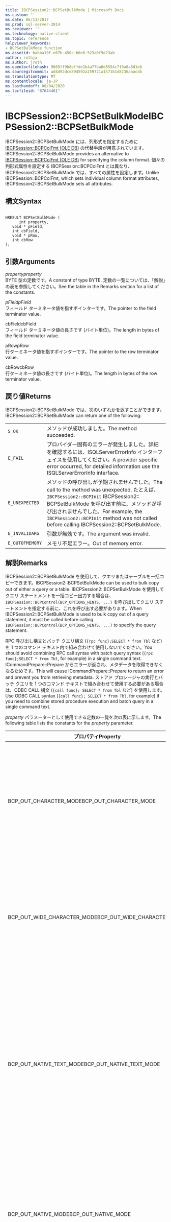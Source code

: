 ```yaml
---
title: IBCPSession2::BCPSetBulkMode | Microsoft Docs
ms.custom: ''
ms.date: 06/13/2017
ms.prod: sql-server-2014
ms.reviewer: ''
ms.technology: native-client
ms.topic: reference
helpviewer_keywords:
- BCPSetBulkMode function
ms.assetid: babba19f-e67b-450c-b0e6-523a0f9d23ab
author: rothja
ms.author: jroth
ms.openlocfilehash: 9605ff9b8effde1b4a77ba0d8554c719a8a8d1e6
ms.sourcegitcommit: ad4d92dce894592a259721a1571b1d8736abacdb
ms.translationtype: MT
ms.contentlocale: ja-JP
ms.lasthandoff: 08/04/2020
ms.locfileid: "87644461"
---
```

# <a name="ibcpsession2bcpsetbulkmode"></a><span data-ttu-id="fca8a-102">IBCPSession2::BCPSetBulkMode</span><span class="sxs-lookup"><span data-stu-id="fca8a-102">IBCPSession2::BCPSetBulkMode</span></span>
  <span data-ttu-id="fca8a-103">IBCPSession2::BCPSetBulkMode には、列形式を指定するために [IBCPSession::BCPColFmt &#40;OLE DB&#41;](ibcpsession-bcpcolfmt-ole-db.md) の代替手段が用意されています。</span><span class="sxs-lookup"><span data-stu-id="fca8a-103">IBCPSession2::BCPSetBulkMode provides an alternative to [IBCPSession::BCPColFmt &#40;OLE DB&#41;](ibcpsession-bcpcolfmt-ole-db.md) for specifying the column format.</span></span> <span data-ttu-id="fca8a-104">個々の列形式属性を設定する IBCPSession::BCPColFmt とは異なり、IBCPSession2::BCPSetBulkMode では、すべての属性を設定します。</span><span class="sxs-lookup"><span data-stu-id="fca8a-104">Unlike IBCPSession::BCPColFmt, which sets individual column format attributes, IBCPSession2::BCPSetBulkMode sets all attributes.</span></span>  
  
## <a name="syntax"></a><span data-ttu-id="fca8a-105">構文</span><span class="sxs-lookup"><span data-stu-id="fca8a-105">Syntax</span></span>  
  
```  
  
HRESULT BCPSetBulkMode (  
      int property,  
   void * pField,  
   int cbField,  
   void * pRow,  
   int cbRow  
);  
```  
  
## <a name="arguments"></a><span data-ttu-id="fca8a-106">引数</span><span class="sxs-lookup"><span data-stu-id="fca8a-106">Arguments</span></span>  
 <span data-ttu-id="fca8a-107">*property*</span><span class="sxs-lookup"><span data-stu-id="fca8a-107">*property*</span></span>  
 <span data-ttu-id="fca8a-108">BYTE 型の定数です。</span><span class="sxs-lookup"><span data-stu-id="fca8a-108">A constant of type BYTE.</span></span> <span data-ttu-id="fca8a-109">定数の一覧については、「解説」の表を参照してください。</span><span class="sxs-lookup"><span data-stu-id="fca8a-109">See the table in the Remarks section for a list of the constants.</span></span>  
  
 <span data-ttu-id="fca8a-110">*pField*</span><span class="sxs-lookup"><span data-stu-id="fca8a-110">*pField*</span></span>  
 <span data-ttu-id="fca8a-111">フィールド ターミネータ値を指すポインターです。</span><span class="sxs-lookup"><span data-stu-id="fca8a-111">The pointer to the field terminator value.</span></span>  
  
 <span data-ttu-id="fca8a-112">cbField</span><span class="sxs-lookup"><span data-stu-id="fca8a-112">cbField</span></span>  
 <span data-ttu-id="fca8a-113">フィールド ターミネータ値の長さです (バイト単位)。</span><span class="sxs-lookup"><span data-stu-id="fca8a-113">The length in bytes of the field terminator value.</span></span>  
  
 <span data-ttu-id="fca8a-114">pRow</span><span class="sxs-lookup"><span data-stu-id="fca8a-114">pRow</span></span>  
 <span data-ttu-id="fca8a-115">行ターミネータ値を指すポインターです。</span><span class="sxs-lookup"><span data-stu-id="fca8a-115">The pointer to the row terminator value.</span></span>  
  
 <span data-ttu-id="fca8a-116">cbRow</span><span class="sxs-lookup"><span data-stu-id="fca8a-116">cbRow</span></span>  
 <span data-ttu-id="fca8a-117">行ターミネータ値の長さです (バイト単位)。</span><span class="sxs-lookup"><span data-stu-id="fca8a-117">The length in bytes of the row terminator value.</span></span>  
  
## <a name="returns"></a><span data-ttu-id="fca8a-118">戻り値</span><span class="sxs-lookup"><span data-stu-id="fca8a-118">Returns</span></span>  
 <span data-ttu-id="fca8a-119">IBCPSession2::BCPSetBulkMode では、次のいずれかを返すことができます。</span><span class="sxs-lookup"><span data-stu-id="fca8a-119">IBCPSession2::BCPSetBulkMode can return one of the following:</span></span>  
  
|||  
|-|-|  
|`S_OK`|<span data-ttu-id="fca8a-120">メソッドが成功しました。</span><span class="sxs-lookup"><span data-stu-id="fca8a-120">The method succeeded.</span></span>|  
|`E_FAIL`|<span data-ttu-id="fca8a-121">プロバイダー固有のエラーが発生しました。詳細を確認するには、ISQLServerErrorInfo インターフェイスを使用してください。</span><span class="sxs-lookup"><span data-stu-id="fca8a-121">A provider specific error occurred, for detailed information use the ISQLServerErrorInfo interface.</span></span>|  
|`E_UNEXPECTED`|<span data-ttu-id="fca8a-122">メソッドの呼び出しが予期されませんでした。</span><span class="sxs-lookup"><span data-stu-id="fca8a-122">The call to the method was unexpected.</span></span> <span data-ttu-id="fca8a-123">たとえば、 `IBCPSession2::BCPInit` IBCPSession2:: BCPSetBulkMode を呼び出す前に、メソッドが呼び出されませんでした。</span><span class="sxs-lookup"><span data-stu-id="fca8a-123">For example, the `IBCPSession2::BCPInit` method was not called before calling IBCPSession2::BCPSetBulkMode.</span></span>|  
|`E_INVALIDARG`|<span data-ttu-id="fca8a-124">引数が無効です。</span><span class="sxs-lookup"><span data-stu-id="fca8a-124">The argument was invalid.</span></span>|  
|`E_OUTOFMEMORY`|<span data-ttu-id="fca8a-125">メモリ不足エラー。</span><span class="sxs-lookup"><span data-stu-id="fca8a-125">Out of memory error.</span></span>|  
  
## <a name="remarks"></a><span data-ttu-id="fca8a-126">解説</span><span class="sxs-lookup"><span data-stu-id="fca8a-126">Remarks</span></span>  
 <span data-ttu-id="fca8a-127">IBCPSession2::BCPSetBulkMode を使用して、クエリまたはテーブルを一括コピーできます。</span><span class="sxs-lookup"><span data-stu-id="fca8a-127">IBCPSession2::BCPSetBulkMode can be used to bulk copy out of either a query or a table.</span></span> <span data-ttu-id="fca8a-128">IBCPSession2::BCPSetBulkMode を使用してクエリ ステートメントを一括コピー出力する場合は、`IBCPSession::BCPControl(BCP_OPTIONS_HINTS, ...)` を呼び出してクエリ ステートメントを指定する前に、これを呼び出す必要があります。</span><span class="sxs-lookup"><span data-stu-id="fca8a-128">When IBCPSession2::BCPSetBulkMode is used to bulk copy out of a query statement, it must be called before calling `IBCPSession::BCPControl(BCP_OPTIONS_HINTS, ...)` to specify the query statement.</span></span>  
  
 <span data-ttu-id="fca8a-129">RPC 呼び出し構文とバッチ クエリ構文 (`{rpc func};SELECT * from Tbl` など) を 1 つのコマンド テキスト内で組み合わせて使用しないでください。</span><span class="sxs-lookup"><span data-stu-id="fca8a-129">You should avoid combining RPC call syntax with batch query syntax (`{rpc func};SELECT * from Tbl`, for example) in a single command text.</span></span>  <span data-ttu-id="fca8a-130">ICommandPrepare::Prepare からエラーが返され、メタデータを取得できなくなるためです。</span><span class="sxs-lookup"><span data-stu-id="fca8a-130">This will cause ICommandPrepare::Prepare to return an error and prevent you from retrieving metadata.</span></span> <span data-ttu-id="fca8a-131">ストアド プロシージャの実行とバッチ クエリを 1 つのコマンド テキストで組み合わせて使用する必要がある場合は、ODBC CALL 構文 (`{call func}; SELECT * from Tbl` など) を使用します。</span><span class="sxs-lookup"><span data-stu-id="fca8a-131">Use ODBC CALL syntax (`{call func}; SELECT * from Tbl`, for example) if you need to combine stored procedure execution and batch query in a single command text.</span></span>  
  
 <span data-ttu-id="fca8a-132">*property* パラメーターとして使用できる定数の一覧を次の表に示します。</span><span class="sxs-lookup"><span data-stu-id="fca8a-132">The following table lists the constants for the *property* parameter.</span></span>  
  
|<span data-ttu-id="fca8a-133">プロパティ</span><span class="sxs-lookup"><span data-stu-id="fca8a-133">Property</span></span>|<span data-ttu-id="fca8a-134">説明</span><span class="sxs-lookup"><span data-stu-id="fca8a-134">Description</span></span>|  
|--------------|-----------------|  
|<span data-ttu-id="fca8a-135">BCP_OUT_CHARACTER_MODE</span><span class="sxs-lookup"><span data-stu-id="fca8a-135">BCP_OUT_CHARACTER_MODE</span></span>|<span data-ttu-id="fca8a-136">文字出力モードを指定します。</span><span class="sxs-lookup"><span data-stu-id="fca8a-136">Specifies character output mode.</span></span><br /><br /> <span data-ttu-id="fca8a-137">BCP.EXE の-c オプション、および*Euserdatatype*プロパティがに設定された IBCPSession:: BCPColFmt に対応し `BCP_TYPE_SQLCHARACTER` ます。</span><span class="sxs-lookup"><span data-stu-id="fca8a-137">Corresponds to the -c option in BCP.EXE, and to IBCPSession::BCPColFmt with *eUserDataType* property set to `BCP_TYPE_SQLCHARACTER`.</span></span>|  
|<span data-ttu-id="fca8a-138">BCP_OUT_WIDE_CHARACTER_MODE</span><span class="sxs-lookup"><span data-stu-id="fca8a-138">BCP_OUT_WIDE_CHARACTER_MODE</span></span>|<span data-ttu-id="fca8a-139">Unicode 出力モードを指定します。</span><span class="sxs-lookup"><span data-stu-id="fca8a-139">Specifies Unicode output mode.</span></span><br /><br /> <span data-ttu-id="fca8a-140">BCP.EXE の-w オプションと*Euserdatatype*プロパティがに設定された IBCPSession:: BCPColFmt に対応し `BCP_TYPE_SQLNCHAR` ます。</span><span class="sxs-lookup"><span data-stu-id="fca8a-140">Corresponds to the -w option in BCP.EXE and IBCPSession::BCPColFmt with *eUserDataType* property set to `BCP_TYPE_SQLNCHAR`.</span></span>|  
|<span data-ttu-id="fca8a-141">BCP_OUT_NATIVE_TEXT_MODE</span><span class="sxs-lookup"><span data-stu-id="fca8a-141">BCP_OUT_NATIVE_TEXT_MODE</span></span>|<span data-ttu-id="fca8a-142">文字型以外にネイティブ型を指定し、文字型に Unicode を指定します。</span><span class="sxs-lookup"><span data-stu-id="fca8a-142">Specifies native types for non-character types and Unicode for character types.</span></span><br /><br /> <span data-ttu-id="fca8a-143">列の型が文字列の場合、または文字列でない場合は、 *Euserdatatype*プロパティをに設定して、BCP.EXE の-N オプションと IBCPSession:: BCPColFmt に対応し `BCP_TYPE_SQLNCHAR` `BCP_TYPE_DEFAULT` ます。</span><span class="sxs-lookup"><span data-stu-id="fca8a-143">Corresponds to the -N option in BCP.EXE and IBCPSession::BCPColFmt with *eUserDataType* property set to `BCP_TYPE_SQLNCHAR` if the column type is a string or `BCP_TYPE_DEFAULT` if not a string.</span></span>|  
|<span data-ttu-id="fca8a-144">BCP_OUT_NATIVE_MODE</span><span class="sxs-lookup"><span data-stu-id="fca8a-144">BCP_OUT_NATIVE_MODE</span></span>|<span data-ttu-id="fca8a-145">ネイティブ データベース型を指定します。</span><span class="sxs-lookup"><span data-stu-id="fca8a-145">Specifies native database types.</span></span><br /><br /> <span data-ttu-id="fca8a-146">BCP.EXE の-n オプションと、 *Euserdatatype*プロパティがに設定された IBCPSession:: BCPColFmt に対応し `BCP_TYPE_DEFAULT` ます。</span><span class="sxs-lookup"><span data-stu-id="fca8a-146">Corresponds to the -n option in BCP.EXE and IBCPSession::BCPColFmt with *eUserDataType* property set to `BCP_TYPE_DEFAULT`.</span></span>|  
  
 <span data-ttu-id="fca8a-147">IBCPSession::BCPControl と IBCPSession2::BCPSetBulkMode は、IBCPSession2::BCPSetBulkMode と競合しない IBCPSession::BCPControl オプションに対して呼び出すことができます。</span><span class="sxs-lookup"><span data-stu-id="fca8a-147">You can call IBCPSession::BCPControl and IBCPSession2::BCPSetBulkMode for IBCPSession::BCPControl options that do not conflict with IBCPSession2::BCPSetBulkMode.</span></span> <span data-ttu-id="fca8a-148">たとえば、 `BCP_OPTION_FIRST` および IBCPSession2:: BCPSetBulkMode を使用して、IBCPSession:: BCPControl を呼び出すことができます。</span><span class="sxs-lookup"><span data-stu-id="fca8a-148">For example, you can call IBCPSession::BCPControl with `BCP_OPTION_FIRST` and IBCPSession2::BCPSetBulkMode.</span></span>  
  
 <span data-ttu-id="fca8a-149">`BCP_OPTION_TEXTFILE`と IBCPSession2:: BCPSetBulkMode を使用して IBCPSession:: BCPControl を呼び出すことはできません。</span><span class="sxs-lookup"><span data-stu-id="fca8a-149">You cannot call IBCPSession::BCPControl with `BCP_OPTION_TEXTFILE` and IBCPSession2::BCPSetBulkMode.</span></span>  
  
 <span data-ttu-id="fca8a-150">IBCPSession::BCPColFmt、IBCPSession::BCPControl、および IBCPSession::BCPReadFmt が含まれる関数呼び出しのシーケンスを使用して IBCPSession2::BCPSetBulkMode を呼び出そうとすると、関数呼び出しの 1 つでシーケンス エラーが返されます。</span><span class="sxs-lookup"><span data-stu-id="fca8a-150">If you attempt to call IBCPSession2::BCPSetBulkMode with a sequence of function calls that includes IBCPSession::BCPColFmt, IBCPSession::BCPControl, and IBCPSession::BCPReadFmt, one of the function calls will return a sequence error failure.</span></span> <span data-ttu-id="fca8a-151">このエラーを解決するには、IBCPSession::BCPInit を呼び出して設定をリセットし、最初からやり直してください。</span><span class="sxs-lookup"><span data-stu-id="fca8a-151">If you choose to correct the failure, call IBCPSession::BCPInit to reset the settings and start over.</span></span>  
  
 <span data-ttu-id="fca8a-152">次の表に、関数のシーケンス エラーが発生する関数呼び出しの例をいくつか示します。</span><span class="sxs-lookup"><span data-stu-id="fca8a-152">The following table presents some examples of function calls that result in a function sequence error:</span></span>  
  
 <span data-ttu-id="fca8a-153">呼び出しシーケンス</span><span class="sxs-lookup"><span data-stu-id="fca8a-153">Call sequence</span></span>  
  
```  
BCPInit("table", "dataFile", "errorFile", BCP_DIRECTION_IN);  
BCPSetBulkMode();  
```  
  
```  
BCPInit("table", "dataFile", "errorFile", BCP_DIRECTION_OUT);  
BCPSetBulkMode();  
BCPReadFmt();  
```  
  
```  
BCPInit(NULL, "dataFile", "errorFile", BCP_DIRECTION_OUT);  
BCPControl(BCP_OPTION_HINTS, "select ...");  
BCPSetBulkMode();  
```  
  
```  
BCPInit("table", "dataFile", "errorFile", BCP_DIRECTION_OUT);  
BCPSetBulkMode();  
BCPColFmt();  
```  
  
```  
BCPInit("table", "dataFile", "errorFile", BCP_DIRECTION_OUT);  
BCPControl(BCP_OPTION_DELAYREADFMT, true);  
BCPReadFmt();  
BCPColFmt();  
```  
  
```  
BCPInit(NULL, "dataFile", "errorFile", BCP_DIRECTION_OUT);  
BCPControl(BCP_OPTION_DELAYREADFMT, true);  
BCPSetBulkMode();  
BCPControl(BCP_OPTION_HINTS, "select ...");  
BCPReadFmt();  
```  
  
```  
BCPInit("table", "dataFile", "errorFile", BCP_DIRECTION_OUT);  
BCPControl(BCP_OPTION_DELAYREADFMT, true);  
BCPColumns();  
```  
  
```  
BCPInit("table", "dataFile", "errorFile", BCP_DIRECTION_OUT);  
BCPControl(BCP_OPTION_DELAYREADFMT, true);  
BCPSetColFmt();  
```  
  
## <a name="example"></a><span data-ttu-id="fca8a-154">例</span><span class="sxs-lookup"><span data-stu-id="fca8a-154">Example</span></span>  
 <span data-ttu-id="fca8a-155">次のサンプルでは、IBCPSession2::BCPSetBulkMode の異なる設定を使用して、4 つのファイルを作成します。</span><span class="sxs-lookup"><span data-stu-id="fca8a-155">The following sample creates four files using different settings of IBCPSession2::BCPSetBulkMode.</span></span>  
  
```  
  
// compile with: sqlncli11.lib oleaut32.lib ole32.lib  
  
#include <stdio.h>  
#include "sqlncli.h"  
  
IDBInitialize*  g_pIDBInitialize = NULL;  
IBCPSession2 * g_pIBcpSession = NULL;  
class COLEDBPropSet : public DBPROPSET {  
public:  
   COLEDBPropSet() {  
      rgProperties = NULL;  
      cProperties = 0;  
   };  
   COLEDBPropSet(const GUID& guid) {  
      rgProperties = NULL;  
      cProperties = 0;  
      guidPropertySet = guid;  
   };  
   ~COLEDBPropSet() {  
      for ( ULONG i = 0 ; i < cProperties ; i++ )  
         VariantClear(&rgProperties[i].vValue);  
      CoTaskMemFree(rgProperties);  
   }  
   void SetGUID(const GUID& guid) {  
      guidPropertySet = guid;  
   };  
   bool AddProperty(DWORD dwPropertyID, bool bValue) {  
      if (!Add())  
         return false;  
      rgProperties[cProperties].dwPropertyID = dwPropertyID;  
      rgProperties[cProperties].vValue.vt = VT_BOOL;  
      rgProperties[cProperties].vValue.boolVal = (bValue) ? VARIANT_TRUE : VARIANT_FALSE;  
      cProperties++;  
      return true;  
   };  
   bool AddProperty(DWORD dwPropertyID, long nValue) {  
      if (!Add())  
         return false;  
      rgProperties[cProperties].dwPropertyID  = dwPropertyID;  
      rgProperties[cProperties].vValue.vt     = VT_I4;  
      rgProperties[cProperties].vValue.lVal   = nValue;  
      cProperties++;  
      return true;  
   };  
   bool AddProperty(DWORD dwPropertyID,LPCWSTR szValue) {  
      if (!Add())  
         return false;  
      rgProperties[cProperties].dwPropertyID = dwPropertyID;  
      rgProperties[cProperties].vValue.vt = VT_BSTR;  
      rgProperties[cProperties].vValue.bstrVal = SysAllocString(szValue);  
      cProperties++;  
      return true;  
   };  
   bool Add() {  
      DBPROP* p = (DBPROP*)CoTaskMemRealloc(rgProperties, (cProperties + 1) * sizeof(DBPROP));  
      if (p != NULL) {  
         rgProperties = p;  
         rgProperties[cProperties].dwOptions = DBPROPOPTIONS_REQUIRED;  
         rgProperties[cProperties].colid = DB_NULLID;  
         rgProperties[cProperties].vValue.vt = VT_EMPTY;  
         return true;  
      }  
      else  
         return false;  
   };  
};  
  
void OLEDBCleanUp() {  
   if (g_pIDBInitialize) {  
      g_pIDBInitialize->Release();  
      g_pIDBInitialize = NULL;  
   }  
   if (g_pIBcpSession) {  
      g_pIBcpSession->Release();  
      g_pIBcpSession = NULL;  
   }  
}  
  
BOOL MakeOLEDBConnect(LPWSTR  pServer) {  
   BOOL ret = true;  
   IDBProperties * pIDBProperties = NULL;  
   IDBCreateSession * pIDBCreateSession = NULL;  
   COLEDBPropSet PropSet(DBPROPSET_DBINIT);  
   COLEDBPropSet BcpProperty(DBPROPSET_SQLSERVERDATASOURCE);  
   try {  
      HRESULT hr = CoInitializeEx(NULL,COINIT_MULTITHREADED);   
      hr = CoCreateInstance(SQLNCLI_CLSID, NULL, CLSCTX_INPROC_SERVER, IID_IDBInitialize, (LPVOID *)&g_pIDBInitialize);  
      if (FAILED(hr)) {  
         printf("CoCreateInstance failed\n");  
         return false;  
      }  
      PropSet.AddProperty(DBPROP_INIT_DATASOURCE, (LPWSTR)pServer);  
      PropSet.AddProperty(DBPROP_AUTH_INTEGRATED, L"SSPI");  
      hr = g_pIDBInitialize->QueryInterface(IID_IDBProperties, (void**) &pIDBProperties);  
      if (FAILED(hr)) {  
         printf("g_pIDBInitialize->->QueryInterface(IID_IDBProperties...) failed\n");  
         throw false;  
      }  
      hr = pIDBProperties->SetProperties(1, &PropSet);  
      if (FAILED(hr)) {  
         printf("g_pIDBInitialize->->SetProperties(...) failed\n");  
         throw false;  
      }  
      hr = g_pIDBInitialize->Initialize();  
      if (FAILED(hr)) {  
         printf("g_pIDBInitialize->->Initialize() failed\n");  
         throw false;  
      }  
      BcpProperty.AddProperty(SSPROP_ENABLEFASTLOAD, true);  
      BcpProperty.AddProperty(SSPROP_ENABLEBULKCOPY, true);  
      hr = pIDBProperties->SetProperties(1, &BcpProperty);  
      if (FAILED(hr)) {  
         printf("g_pIDBInitialize->->SetProperties() for bcp failed\n");  
         throw false;  
      }  
      hr = g_pIDBInitialize->QueryInterface(IID_IDBCreateSession, (void**) &pIDBCreateSession);  
      if (FAILED(hr)) {  
         printf("g_pIDBInitialize->QueryInterface(IID_IDBCreateSession..) failed\n");  
         throw false;  
      }  
  
      hr = pIDBCreateSession->CreateSession(NULL, IID_IBCPSession2, (IUnknown**) &g_pIBcpSession);  
      if (FAILED(hr)) {  
         printf("g_pIDBCreateSession->CreateSession() failed\n");  
         throw false;  
      }  
   }  
   catch(...) {  
      ret = false;  
   }  
   if (pIDBProperties)  
      pIDBProperties->Release();  
   if (pIDBCreateSession)  
      pIDBCreateSession->Release();  
   return ret;  
}  
  
BOOL BCPSetBulkMode(LPWSTR pszServer, LPTSTR pszQureryOut, char BCPType, LPWSTR pszDataFile) {  
   HRESULThr;  
   if (!MakeOLEDBConnect(pszServer))  
      return false;  
   hr = g_pIBcpSession->BCPInit(NULL, pszDataFile, NULL, BCP_DIRECTION_OUT );   // bcp init for queryout  
   if (FAILED(hr)) {  
      printf("BCP init failed\n");  
      OLEDBCleanUp();  
      return false;  
   }  
   // setbulkmode  
   char ColTerm[] = "\t";  
   char RowTerm[] = "\r\n";  
   wchar_t wColTerm[] = L"\t";  
   wchar_t wRowTerm[] = L"\r\n";  
   BYTE * pColTerm = NULL;  
   int cbColTerm = NULL;  
   BYTE * pRowTerm = 0;  
   int cbRowTerm = 0;  
   int bulkmode = -1;  
  
   if(BCPType == 'c') {   // bcp -c  
      pColTerm = (BYTE*)ColTerm;  
      pRowTerm = (BYTE*)RowTerm;  
      cbColTerm = 1;  
      cbRowTerm = 2;  
      bulkmode = BCP_OUT_CHARACTER_MODE;  
   }  
   else  
      if(BCPType == 'w') {   // bcp -w  
         pColTerm = (BYTE*)wColTerm;  
         pRowTerm = (BYTE*)wRowTerm;  
         cbColTerm = 2;  
         cbRowTerm = 4;  
         bulkmode = BCP_OUT_WIDE_CHARACTER_MODE;  
      }  
      else  
         if (BCPType == 'n')   // bcp -n  
            bulkmode = BCP_OUT_NATIVE_MODE;  
         else  
            if (BCPType == 'N')   // bcp -n  
               bulkmode = BCP_OUT_NATIVE_TEXT_MODE;  
            else {  
               printf("unknown bcp mode\n");  
               OLEDBCleanUp();  
               return false;  
            }  
            hr = g_pIBcpSession->BCPSetBulkMode(bulkmode, pColTerm, cbColTerm, pRowTerm, cbRowTerm);  
            if (FAILED(hr)) {  
               printf("BCPSetBulkMode failed\n");  
               OLEDBCleanUp();  
               return false;  
            }  
  
            // set queryout TSQL statement  
            hr = g_pIBcpSession->BCPControl(BCP_OPTION_HINTS, pszQureryOut);  
            if (FAILED(hr)) {  
               printf("BCPControl failed\n");  
               OLEDBCleanUp();  
               return false;  
            }  
            // bcp copy  
            DBROWCOUNT nRowsInserted = 0;  
            hr = g_pIBcpSession->BCPExec(&nRowsInserted);  
            if (FAILED(hr)) {  
               printf("BCPExec failed\n");  
               OLEDBCleanUp();  
               return false;  
            }  
            printf("bcp done\n");  
            OLEDBCleanUp();  
            return true;  
}  
  
int main() {  
   BCPSetBulkMode(L"localhost", TEXT("SELECT 'this is a bcp -c test', 1,2") , 'c', L"bcpc.dat");  
   BCPSetBulkMode(L"localhost", TEXT("SELECT 'this is a bcp -w test', 1,2") , 'w', L"bcpw.dat");  
   BCPSetBulkMode(L"localhost", TEXT("SELECT 'this is a bcp -c test', 1,2") , 'n', L"bcpn.dat");  
   BCPSetBulkMode(L"localhost", TEXT("SELECT 'this is a bcp -w test', 1,2") , 'N', L"bcp_N.dat");  
}  
```  
  
## <a name="see-also"></a><span data-ttu-id="fca8a-156">参照</span><span class="sxs-lookup"><span data-stu-id="fca8a-156">See Also</span></span>  
 [<span data-ttu-id="fca8a-157">IBCPSession2 &#40;OLE DB&#41;</span><span class="sxs-lookup"><span data-stu-id="fca8a-157">IBCPSession2 &#40;OLE DB&#41;</span></span>](ibcpsession2-ole-db.md)  
  
  
